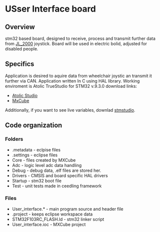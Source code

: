 # USser Interface board
## Overview
stm32 based board, designed to receive, process and transmit further data from [JL_2000](https://www.farnell.com/datasheets/30691.pdf) joystick. Board will be used in electric bolid, adjusted for disabled people.

## Specifics
Application is desired to aquire data from wheelchair joystic an transmit it further via CAN.
Application written In C using HAL library. Working enviroment is Atolic TrueStudio for STM32 v.9.3.0 
download links:
* [Atolic Studio](https://atollic.com/truestudio/)
* [MxCube](https://www.st.com/en/development-tools/stm32cubemx.html)

Additionally, if you want to see live variables, downlad [stmstudio](https://www.st.com/en/development-tools/stm-studio-stm32.html). 

## Code organization
### Folders
* .metadata - eclpise files
* .settings - eclipse files
* Core - files created by MXCube
* Adc - logic level adc data handling
* Debug - debug data, .elf files are stored her.
* Drivers - CMSIS and board specific HAL drivers
* Startup - stm32 boot file
* Test - unit tests made in ceedling framework
### Files
* User_interface.* - main program source and header file
* .project - keeps eclipse workspace data
* STM32F103RC_FLASH.ld - stm32 linker script 
* User_interface.ioc - MXCube project 
